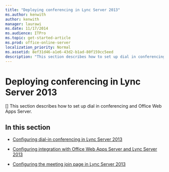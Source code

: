 ```yaml
---
title: "Deploying conferencing in Lync Server 2013"
ms.author: kenwith
author: kenwith
manager: laurawi
ms.date: 11/17/2014
ms.audience: ITPro
ms.topic: get-started-article
ms.prod: office-online-server
localization_priority: Normal
ms.assetid: 8ef31d46-a1e6-43d2-b1ad-80f159cc5eed
description: "This section describes how to set up dial in conferencing and Office Web Apps Server."
---
```


# Deploying conferencing in Lync Server 2013
[]
This section describes how to set up dial in conferencing and Office Web Apps Server.
  
## In this section

- [Configuring dial-in conferencing in Lync Server 2013](configuring-dial-in-conferencing.md)
    
- [Configuring integration with Office Web Apps Server and Lync Server 2013](enabling-office-web-apps-server-and-lync-server-2013.md)
    
- [Configuring the meeting join page in Lync Server 2013](configuring-the-meeting-join-page.md)
    

